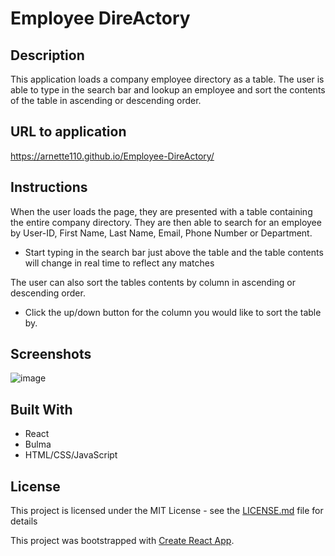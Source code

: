 # Employee DireActory

## Description

This application loads a company employee directory as a table. The user is able to type in the search bar and lookup an employee and sort the contents of the table in ascending or descending order.

## URL to application

https://arnette110.github.io/Employee-DireActory/

## Instructions

When the user loads the page, they are presented with a table containing the entire company directory. They are then able to search for an employee by User-ID, First Name, Last Name, Email, Phone Number or Department.  

* Start typing in the search bar just above the table and the table contents will change in real time to reflect any matches

The user can also sort the tables contents by column in ascending or descending order.

* Click the up/down button for the column you would like to sort the table by.

## Screenshots

![image](https://user-images.githubusercontent.com/54122844/79054963-7dc60980-7c06-11ea-8588-83542b9cef3d.png)

## Built With

* React
* Bulma
* HTML/CSS/JavaScript

## License
This project is licensed under the MIT License - see the [LICENSE.md](LICENSE.md) file for details

This project was bootstrapped with [Create React App](https://github.com/facebook/create-react-app).
